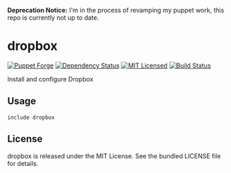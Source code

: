 **Deprecation Notice:** I'm in the process of revamping my puppet work, this repo is currently not up to date.

dropbox
==============

[![Puppet Forge](https://img.shields.io/puppetforge/v/halyard/dropbox.svg)](https://forge.puppetlabs.com/halyard/dropbox)
[![Dependency Status](https://img.shields.io/gemnasium/halyard/puppet-dropbox.svg)](https://gemnasium.com/halyard/puppet-dropbox)
[![MIT Licensed](https://img.shields.io/badge/license-MIT-green.svg)](https://tldrlegal.com/license/mit-license)
[![Build Status](https://img.shields.io/circleci/project/halyard/puppet-dropbox.svg)](https://circleci.com/gh/halyard/puppet-dropbox)

Install and configure Dropbox

## Usage

```puppet
include dropbox
```

## License

dropbox is released under the MIT License. See the bundled LICENSE file for details.

